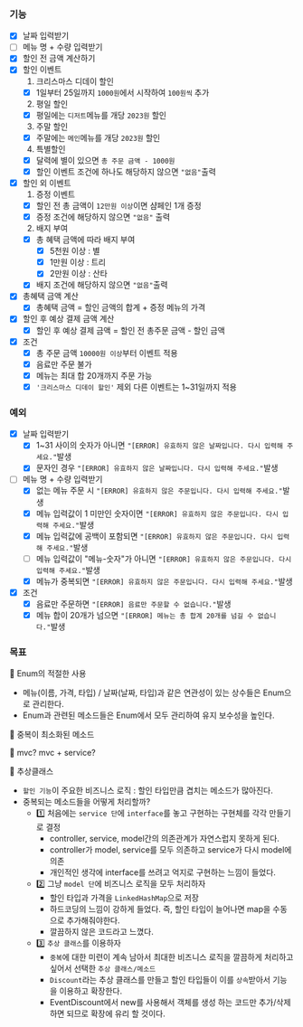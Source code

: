 ### 기능
- [x] 날짜 입력받기
- [ ] 메뉴 명 + 수량 입력받기
- [x] 할인 전 금액 계산하기
- [x] 할인 이벤트
    1. 크리스마스 디데이 할인
    - [x] 1일부터 25일까지 ```1000원```에서 시작하여 ```100원씩``` 추가
    2. 평일 할인
    - [x] 평일에는 ```디저트```메뉴를 개당 ```2023원``` 할인
    3. 주말 할인
    - [x] 주말에는 ```메인```메뉴를 개당 ```2023원``` 할인
    4. 특별할인
    - [x] 달력에 별이 있으면 ```총 주문 금액 - 1000원```
    - [x] 할인 이벤트 조건에 하나도 해당하지 않으면 ```"없음"```출력
    
- [x] 할인 외 이벤트
    1. 증정 이벤트
    - [x] 할인 전 총 금액이 ```12만원 이상```이면 샴페인 1개 증정
    - [x] 증정 조건에 해당하지 않으면 ```"없음"``` 출력
    2. 배지 부여
    - [x] 총 혜택 금액에 따라 배지 부여
        - [x] 5천원 이상 : 별
        - [x] 1만원 이상 : 트리
        - [x] 2만원 이상 : 산타
    - [x] 배지 조건에 해당하지 않으면 ```"없음"```출력
    
- [x] 총혜택 금액 계산
    - [x] 총혜택 금액 = 할인 금액의 합계 + 증정 메뉴의 가격
  
- [x] 할인 후 예상 결제 금액 계산
    - [x] 할인 후 예상 결제 금액 = 할인 전 총주문 금액 - 할인 금액
  
- [x] 조건
    - [x] 총 주문 금액 ```10000원 이상```부터 이벤트 적용
    - [x] 음료만 주문 불가
    - [x] 메뉴는 최대 합 20개까지 주문 가능
    - [x] `````'크리스마스 디데이 할인'````` 제외 다른 이벤트는 1~31일까지 적용

### 예외
- [x] 날짜 입력받기
    - [x] 1~31 사이의 숫자가 아니면 ```"[ERROR] 유효하지 않은 날짜입니다. 다시 입력해 주세요."```발생
    - [x] 문자인 경우 ```"[ERROR] 유효하지 않은 날짜입니다. 다시 입력해 주세요."```발생
- [ ] 메뉴 명 + 수량 입력받기
    - [x] 없는 메뉴 주문 시 ```"[ERROR] 유효하지 않은 주문입니다. 다시 입력해 주세요."```발생
    - [x] 메뉴 입력값이 1 미만인 숫자이면 ```"[ERROR] 유효하지 않은 주문입니다. 다시 입력해 주세요."```발생
    - [x] 메뉴 입력값에 공백이 포함되면 ```"[ERROR] 유효하지 않은 주문입니다. 다시 입력해 주세요."```발생
    - [ ] 메뉴 입력값이 "메뉴-숫자"가 아니면 ```"[ERROR] 유효하지 않은 주문입니다. 다시 입력해 주세요."```발생
    - [x] 메뉴가 중복되면 ```"[ERROR] 유효하지 않은 주문입니다. 다시 입력해 주세요."```발생
  
- [x] 조건
  - [x] 음료만 주문하면 ```"[ERROR] 음료만 주문할 수 없습니다."```발생
  - [x] 메뉴 합이 20개가 넘으면 ```"[ERROR] 메뉴는 총 합계 20개를 넘길 수 없습니다."```발생
  
### 목표
📌 Enum의 적절한 사용
- 메뉴(이름, 가격, 타입) / 날짜(날짜, 타입)과 같은 연관성이 있는 상수들은 Enum으로 관리한다.
- Enum과 관련된 메소드들은 Enum에서 모두 관리하여 유지 보수성을 높인다.

📌 중복이 최소화된 메소드

📌 mvc? mvc + service?

📌 추상클래스
- ```할인 기능```이 주요한 비즈니스 로직 : 할인 타입만큼 겹치는 메소드가 많아진다.
- 중복되는 메소드들을 어떻게 처리할까?
  - 1️⃣ 처음에는 ```service 단```에 ```interface```를 놓고 구현하는 구현체를 각각 만들기로 결정
    - controller, service, model간의 의존관계가 자연스럽지 못하게 된다.
    - controller가 model, service를 모두 의존하고 service가 다시 model에 의존
    - 개인적인 생각에 interface를 쓰려고 억지로 구현하는 느낌이 들었다.
  - 2️⃣ 그냥 ```model 단```에 비즈니스 로직을 모두 처리하자
    - 할인 타입과 가격을 ```LinkedHashMap```으로 저장
    - 하드코딩의 느낌이 강하게 들었다. 즉, 할인 타입이 늘어나면 map을 수동으로 추가해줘야한다.
    - 깔끔하지 않은 코드라고 느꼈다.
  - 3️⃣ ```추상 클래스```를 이용하자
    - ```중복```에 대한 미련이 계속 남아서 최대한 비즈니스 로직을 깔끔하게 처리하고 싶어서 선택한 ```추상 클래스/메소드```
    - ```Discount```라는 추상 클래스를 만들고 할인 타입들이 이를 ```상속```받아서 기능을 이용하고 확장한다.
    - EventDiscount에서 new를 사용해서 객체를 생성 하는 코드만 추가/삭제 하면 되므로 확장에 유리 할 것이다.